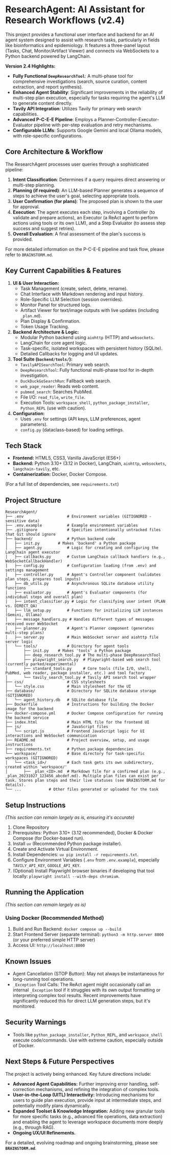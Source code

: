 ResearchAgent: AI Assistant for Research Workflows (v2.4)
=========================================================

This project provides a functional user interface and backend for an AI agent system designed to assist with research tasks, particularly in fields like bioinformatics and epidemiology. It features a three-panel layout (Tasks, Chat, Monitor/Artifact Viewer) and connects via WebSockets to a Python backend powered by LangChain.

**Version 2.4 Highlights:**
* **Fully Functional `DeepResearchTool`**: A multi-phase tool for comprehensive investigations (search, source curation, content extraction, and report synthesis).
* **Enhanced Agent Stability**: Significant improvements in the reliability of multi-step plan execution, especially for tasks requiring the agent's LLM to generate content directly.
* **Tavily API Integration**: Utilizes Tavily for primary web search capabilities.
* **Advanced P-C-E-E Pipeline**: Employs a Planner-Controller-Executor-Evaluator pipeline with per-step evaluation and retry mechanisms.
* **Configurable LLMs**: Supports Google Gemini and local Ollama models, with role-specific configurations.

Core Architecture & Workflow
----------------------------

The ResearchAgent processes user queries through a sophisticated pipeline:
1.  **Intent Classification**: Determines if a query requires direct answering or multi-step planning.
2.  **Planning (if required)**: An LLM-based Planner generates a sequence of steps to achieve the user's goal, selecting appropriate tools.
3.  **User Confirmation (for plans)**: The proposed plan is shown to the user for approval.
4.  **Execution**: The agent executes each step, involving a Controller (to validate and prepare actions), an Executor (a ReAct agent to perform actions using tools or its own LLM), and a Step Evaluator (to assess step success and suggest retries).
5.  **Overall Evaluation**: A final assessment of the plan's success is provided.

For more detailed information on the P-C-E-E pipeline and task flow, please refer to `BRAINSTORM.md`.

Key Current Capabilities & Features
-----------------------------------

1.  **UI & User Interaction:**
    * Task Management (create, select, delete, rename).
    * Chat Interface with Markdown rendering and input history.
    * Role-Specific LLM Selection (session overrides).
    * Monitor Panel for structured logs.
    * Artifact Viewer for text/image outputs with live updates (including `_plan.md`).
    * Plan Display & Confirmation.
    * Token Usage Tracking.
2.  **Backend Architecture & Logic:**
    * Modular Python backend using `aiohttp` (HTTP) and `websockets`.
    * LangChain for core agent logic.
    * Task-specific, isolated workspaces with persistent history (SQLite).
    * Detailed Callbacks for logging and UI updates.
3.  **Tool Suite (`backend/tools/`):**
    * `TavilyAPISearchTool`: Primary web search.
    * `DeepResearchTool`: Fully functional multi-phase tool for in-depth investigation.
    * `DuckDuckGoSearchRun`: Fallback web search.
    * `web_page_reader`: Reads web content.
    * `pubmed_search`: Searches PubMed.
    * File I/O: `read_file`, `write_file`.
    * Execution Tools: `workspace_shell`, `python_package_installer`, `Python_REPL` (use with caution).
4.  **Configuration:**
    * Uses `.env` for settings (API keys, LLM preferences, agent parameters).
    * `config.py` (dataclass-based) for loading settings.

Tech Stack
----------

-   **Frontend:** HTML5, CSS3, Vanilla JavaScript (ES6+)
-   **Backend:** Python 3.10+ (3.12 in Docker), LangChain, `aiohttp`, `websockets`, `langchain-tavily`, etc.
-   **Containerization:** Docker, Docker Compose.

(For a full list of dependencies, see `requirements.txt`)

Project Structure
-----------------

```
ResearchAgent/
├── .env                   # Environment variables (GITIGNORED - sensitive data)
├── .env.example           # Example environment variables
├── .gitignore             # Specifies intentionally untracked files that Git should ignore
├── backend/               # Python backend code
│   ├── init.py        # Makes 'backend' a Python package
│   ├── agent.py           # Logic for creating and configuring the LangChain agent executor
│   ├── callbacks.py       # Custom LangChain callback handlers (e.g., WebSocketCallbackHandler)
│   ├── config.py          # Configuration loading (from .env) and settings management
│   ├── controller.py      # Agent's Controller component (validates plan steps, prepares tool inputs)
│   ├── db_utils.py        # Asynchronous SQLite database utility functions
│   ├── evaluator.py       # Agent's Evaluator components (for individual steps and overall plan)
│   ├── intent_classifier.py # Logic for classifying user intent (PLAN vs. DIRECT_QA)
│   ├── llm_setup.py       # Functions for initializing LLM instances (Gemini, Ollama)
│   ├── message_handlers.py # Handles different types of messages received over WebSocket
│   ├── planner.py         # Agent's Planner component (generates multi-step plans)
│   ├── server.py          # Main WebSocket server and aiohttp file server logic
│   └── tools/             # Directory for agent tools
│       ├── init.py    # Makes 'tools' a Python package
│       ├── deep_research_tool.py # The multi-phase DeepResearchTool
│       ├── playwright_search.py  # Playwright-based web search tool (currently parked/experimental)
│       ├── standard_tools.py     # Core tools (file I/O, shell, PubMed, web reader, package installer, etc.) and tool factory
│       └── tavily_search_tool.py # Tavily API search tool wrapper
├── css/                   # CSS stylesheets
│   └── style.css          # Main stylesheet for the UI
├── database/              # Directory for SQLite database storage (GITIGNORED)
│   └── agent_history.db   # SQLite database file
├── Dockerfile             # Instructions for building the Docker image for the backend
├── docker-compose.yml     # Docker Compose configuration for running the backend service
├── index.html             # Main HTML file for the frontend UI
├── js/                    # JavaScript files
│   └── script.js          # Frontend JavaScript logic for UI interactions and WebSocket communication
├── README.md              # Project overview, setup, and usage instructions
├── requirements.txt       # Python package dependencies
└── workspace/             # Base directory for task-specific workspaces (GITIGNORED)
│   └── <task_id>/         # Each task gets its own subdirectory, created within 'workspace/'
│       ├── _plan_<ID>.md  # Markdown file for a confirmed plan (e.g., _plan_20231027_123456_abcdef.md). Multiple plan files can exist per task. Stores plan steps and their live statuses (see BRAINSTORM.md for details).
└── ...            # Other files generated or uploaded for the task

```

Setup Instructions
------------------
*(This section can remain largely as is, ensuring it's accurate)*
1.  Clone Repository
2.  Prerequisites: Python 3.10+ (3.12 recommended), Docker & Docker Compose (for Docker-based run).
3.  Install `uv` (Recommended Python package installer).
4.  Create and Activate Virtual Environment.
5.  Install Dependencies: `uv pip install -r requirements.txt`.
6.  Configure Environment Variables (`.env` from `.env.example`), especially `TAVILY_API_KEY`, `GOOGLE_API_KEY`.
7.  (Optional) Install Playwright browser binaries if developing that tool locally: `playwright install --with-deps chromium`.

Running the Application
-----------------------
*(This section can remain largely as is)*

### Using Docker (Recommended Method)
1.  Build and Run Backend: `docker compose up --build`
2.  Start Frontend Server (separate terminal): `python3 -m http.server 8000` (or your preferred simple HTTP server)
3.  Access UI: `http://localhost:8000`

Known Issues
------------
-   Agent Cancellation (STOP Button): May not always be instantaneous for long-running tool operations.
-   `_Exception` Tool Calls: The ReAct agent might occasionally call an internal `_Exception` tool if it struggles with its own output formatting or interpreting complex tool results. Recent improvements have significantly reduced this for direct LLM generation steps, but it's monitored.

Security Warnings
-----------------
-   Tools like `python_package_installer`, `Python_REPL`, and `workspace_shell` execute code/commands. Use with extreme caution, especially outside of Docker.

Next Steps & Future Perspectives
--------------------------------
The project is actively being enhanced. Key future directions include:

* **Advanced Agent Capabilities:** Further improving error handling, self-correction mechanisms, and refining the integration of complex tools.
* **User-in-the-Loop (UITL) Interactivity:** Introducing mechanisms for users to guide plan execution, provide input at intermediate steps, and potentially modify plans dynamically.
* **Expanded Toolset & Knowledge Integration:** Adding new granular tools for more specific tasks (e.g., advanced file operations, data extraction) and enabling the agent to leverage workspace documents more deeply (e.g., through RAG).
* **Ongoing UX/UI Refinements.**

For a detailed, evolving roadmap and ongoing brainstorming, please see **`BRAINSTORM.md`**.